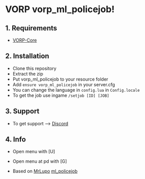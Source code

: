 # VORP vorp_ml_policejob!

## 1. Requirements

- [VORP-Core](https://github.com/VORPCORE/VORP-Core)

## 2. Installation

- Clone this repository
- Extract the zip
- Put vorp_ml_policejob to your resource folder
- Add ```ensure vorp_ml_policejob``` in your server.cfg
- You can change the language in ```config.lua``` in ```Config.locale```
- To get the job use ingame ```/setjob [ID] [JOB]```


## 3. Support
- To get support --> [Discord](http://discord.vorpcore.com/)

## 4. Info

- Open menu with [U]
- Open menu at pd with [G]

- Based on [MrLupo](https://github.com/mrlupo) [ml_policejob](https://github.com/mrlupo/ml_policejob)